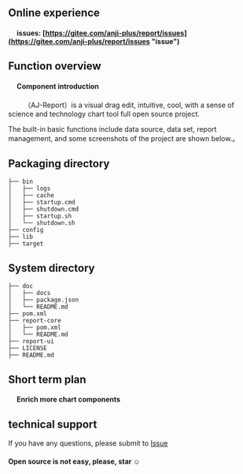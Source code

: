## Online experience
#### &emsp;  issues: [https://gitee.com/anji-plus/report/issues](https://gitee.com/anji-plus/report/issues "issue")

## Function overview
#### &emsp;  Component introduction
&emsp;&emsp; （AJ-Report）is a visual drag edit, intuitive, cool, with a sense of science and technology chart tool full open source project.

The built-in basic functions include data source, data set, report management, and some screenshots of the project are shown below.。<br>


## Packaging directory

```
├── bin                                           
│   ├── logs                                     
│   ├── cache                                    
│   ├── startup.cmd
│   ├── shutdown.cmd
│   ├── startup.sh
│   └── shutdown.sh
├── config                                       
├── lib                                          
├── target                                       
```

## System directory
```
├── doc                                          
│   ├── docs
│   ├── package.json
│   └── README.md
├── pom.xml                                      
├── report-core                                  
│   ├── pom.xml                                  
│   └── README.md
├── report-ui                                    
├── LICENSE
├── README.md
```


## Short term plan
#### &emsp;  Enrich more chart components

## technical support
If you have any questions, please submit to [Issue](https://gitee.com/anji-plus/report/issues)

#### Open source is not easy, please, star ☺



